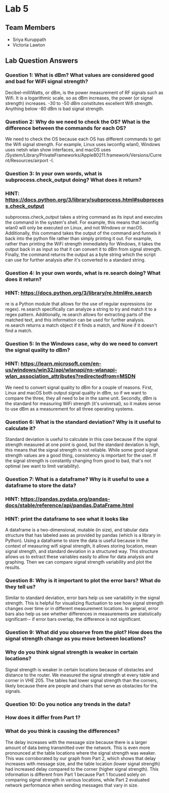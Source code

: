 # Lab 5

## Team Members
- Sriya Kuruppath
- Victoria Lawton

## Lab Question Answers

  ### Question 1: What is dBm? What values are considered good and bad for WiFi signal strength?
  Decibel-milliWatts, or dBm, is the power measurement of RF signals such as Wifi. It is a logarithmic scale, so as dBm increases, the power (or signal strength) increases. -30 to -50 dBm constitutes excellent Wifi strength. Anything below -80 dBm is bad signal strength.
  
  ### Question 2: Why do we need to check the OS? What is the difference between the commands for each OS?
  We need to check the OS because each OS has different commands to get the Wifi signal strength. For example, Linux uses iwconfig wlan0, Windows uses netsh wlan show interfaces, and macOS uses /System/Library/PrivateFrameworks/Apple80211.framework/Versions/Current/Resources/airport -I.
  
  ### Question 3: In your own words, what is subprocess.check_output doing? What does it return?
  ### HINT: https://docs.python.org/3/library/subprocess.html#subprocess.check_output

  subprocess.check_output takes a string command as its input and executes the command in the system's shell. For example, this means that iwconfig wlan0 will only be executed on Linux, and not Windows or macOS. Additionally, this command takes the output of the command and funnels it back into the python file rather than simply printing it out. For example, rather than printing the WiFi strength immediately for Windows, it takes the output back in as input so that it can convert it to dBm from signal strength. Finally, the command returns the output as a byte string which the script can use for further analysis after it's converted to a standard string.
  
  ### Question 4: In your own words, what is re.search doing? What does it return?
  ### HINT: https://docs.python.org/3/library/re.html#re.search
re is a Python module that allows for the use of regular expressions (or regex). re.search specifically can analyze a string to try and match it to a regex pattern. Additionally, re.search allows for extracting parts of the matched text, and this information can be used for further analysis. re.search returns a match object if it finds a match, and None if it doesn't find a match.
  
  ### Question 5: In the Windows case, why do we need to convert the signal quality to dBm?
  ### HINT: https://learn.microsoft.com/en-us/windows/win32/api/wlanapi/ns-wlanapi-wlan_association_attributes?redirectedfrom=MSDN
We need to convert signal quality to dBm for a couple of reasons. First, Linux and macOS both output signal quality in dBm, so if we want to compare the three, they all need to be in the same unit. Secondly, dBm is the standard for measuring WiFi strength (it's universal), so it makes sense to use dBm as a measurement for all three operating systems.
  
  ### Question 6: What is the standard deviation? Why is it useful to calculate it?
  Standard deviation is useful to calculate in this case because if the signal strength measured at one point is good, but the standard deviation is high, this means that the signal strength is not reliable. While some good signal strength values are a good thing, consistency is important for the user. If the signal strength is constantly changing from good to bad, that's not optimal (we want to limit variability). 

  ### Question 7: What is a dataframe? Why is it useful to use a dataframe to store the data?
  ### HINT: https://pandas.pydata.org/pandas-docs/stable/reference/api/pandas.DataFrame.html
  ### HINT: print the dataframe to see what it looks like
A dataframe is a two-dimensional, mutable (in size), and tabular data structure that has labeled axes as provided by pandas (which is a library in Python). Using a dataframe to store the data is useful because in the context of measuring wifi signal strength, it allows storing location, mean signal strength, and standard deviation in a structured way. This structure allows us to extract these variables easily to allow for data analysis and graphing. Then we can compare signal strength variability and plot the results. 

  ### Question 8: Why is it important to plot the error bars? What do they tell us?
  Similar to standard deviation, error bars help us see variability in the signal strength. This is helpful for visualizing fluctuation to see how signal strength changes over time or in different measurement locations. In general, error bars also help us see whether differences in measurements are statistically significant-- if error bars overlap, the difference is not significant.

  ### Question 9: What did you observe from the plot? How does the signal strength change as you move between locations?
  ###             Why do you think signal strength is weaker in certain locations?

Signal strength is weaker in certain locations because of obstacles and distance to the router. We measured the signal strength at every table and corner in VHE 205. The tables had lower signal strength than the corners, likely because there are people and chairs that serve as obstacles for the signals. 

  ### Question 10: Do you notice any trends in the data?
  ###              How does it differ from Part 1?
  ###              What do you think is causing the differences?

  The delay increases with the message size because there is a larger amount of data being transmitted over the network. This is even more pronounced at the table locations where the signal strength was weaker. This was corroborated by our graph from Part 2, which shows that delay increases with message size, and the table location (lower signal strength) had increased delay compared to the corner (higher signal strength). This information is different from Part 1 because Part 1 focused solely on comparing signal strength in various locations, while Part 2 evaluated network performance when sending messages that vary in size.
